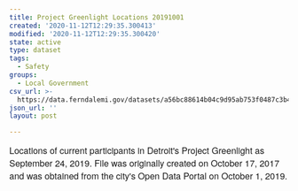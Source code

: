 ```yaml
---
title: Project Greenlight Locations 20191001
created: '2020-11-12T12:29:35.300413'
modified: '2020-11-12T12:29:35.300420'
state: active
type: dataset
tags:
  - Safety
groups:
  - Local Government
csv_url: >-
  https://data.ferndalemi.gov/datasets/a56bc88614b04c9d95ab753f0487c3b4_0.csv?outSR=%7B%22latestWkid%22%3A4326%2C%22wkid%22%3A4326%7D
json_url: ''
layout: post

---
```

<span style='font-family: &quot;Avenir Next W01&quot;, &quot;Avenir Next W00&quot;, &quot;Avenir Next&quot;, Avenir, &quot;Helvetica Neue&quot;, sans-serif; font-size: 16px;'>Locations of current participants in Detroit's Project Greenlight as September 24, 2019. File was originally created on October 17, 2017 and was obtained from the city's Open Data Portal on October 1, 2019.</span>
